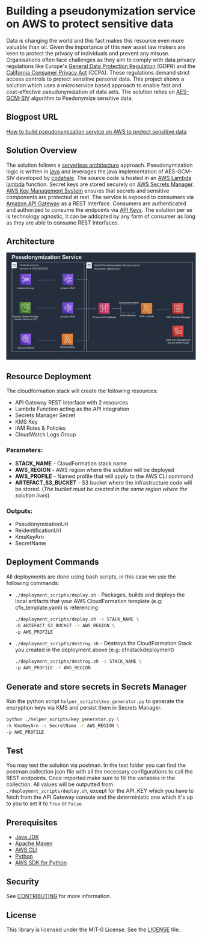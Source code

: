 # Building a pseudonymization service on AWS to protect sensitive data
Data is changing the world and this fact makes this resource even more
valuable than oil. Given the importance of this new asset law makers are keen to protect the privacy of individuals and prevent any misuse. Organisations often face challenges as they aim to comply
with data privacy regulations like Europe's [General Data Protection Regulation](https://eur-lex.europa.eu/legal-content/EN/TXT/HTML/?uri=OJ%3AL%3A2016%3A119%3AFULL) (GDPR) and the [California Consumer Privacy Act](https://oag.ca.gov/privacy/ccpa) (CCPA). These regulations demand strict access controls to protect sensitive personal data. This project shows a solution which uses a microservice based approach to enable fast and cost-effective pseudonymization of data sets. The solution relies on [AES-GCM-SIV](https://en.wikipedia.org/wiki/AES-GCM-SIV) algorithm to Psedonymize sensitive data.


## Blogpost URL
[How to build pseudonymization service on AWS to protect sensitive data](link)


## Solution Overview

The solution follows a [serverless architecture](https://aws.amazon.com/lambda/serverless-architectures-learn-more/) approach. Pseudonymization logic is written in [java](https://www.java.com/en/) and leverages the java implementation of AES-GCM-SIV developed by [codahale](https://github.com/codahale/aes-gcm-siv). The source code is hosted in an [AWS Lambda lambda](https://aws.amazon.com/lambda/) function. Secret keys are stored securely on [AWS Secrets Manager](https://aws.amazon.com/secrets-manager/). [AWS Key Management System](https://aws.amazon.com/kms/) ensures that secrets and sensitive components are protected at rest. The service is exposed to consumers via [Amazon API Gateway](https://aws.amazon.com/api-gateway/) as a REST Interface. Consumers are authenticated and authorized to consume the endpoints via [API Keys](https://docs.aws.amazon.com/apigateway/latest/developerguide/api-gateway-setup-api-key-with-console.html). The solution per se is technology agnostic, it can be addopted by any form of consumer as long as they are able to consume REST Interfaces.


## Architecture

![Alt text](./Architecture.png?raw=true "Architecture Diagram")

## Resource Deployment

The cloudformation stack will create the following resources:
- API Gateway REST Interface with 2 resources
- Lambda Function acting as the API integration
- Secrets Manager Secret
- KMS Key
- IAM Roles & Policies
- CloudWatch Logs Group

### Parameters:
- **STACK_NAME** - CloudFormation stack name
- **AWS_REGION** - AWS region where the solution will be deployed
- **AWS_PROFILE** - Named profile that will apply to the AWS CLI command
- **ARTEFACT_S3_BUCKET** - S3 bucket where the infrastructure code will be stored. (*The bucket must be created in the same region where the solution lives*)

### Outputs:

- PseudonymizationUrl
- ReidentificationUrl
- KmsKeyArn
- SecretName

## Deployment Commands
All deployments are done using bash scripts, in this case we use the following commands:
 - ```./deployment_scripts/deploy.sh```    -  Packages, builds and deploys the local artifacts that your AWS CloudFormation template (e.g: cfn_template.yaml) is referencing

   ```bash
   ./deployment_scripts/deploy.sh -s STACK_NAME \
   -b ARTEFACT_S3_BUCKET -r AWS_REGION \
   -p AWS_PROFILE
   ```

 - ```./deployment_scripts/destroy.sh```   -  Destroys the CloudFormation Stack you created in the deployment above (e.g: cfnstackdeployment)
   ```bash
   ./deployment_scripts/destroy.sh -s STACK_NAME \
   -p AWS_PROFILE -r AWS_REGION
## Generate and store secrets in Secrets Manager

Run the python script ```helper_scripts\key_generator.py``` to generate the encryption keys via KMS and persist them in Secrets Manager.

```bash
python ./helper_scripts/key_generator.py \
-k KmsKeyArn -s SecretName -r AWS_REGION \
-p AWS_PROFILE 
```

## Test
You may test the solution via postman. In the test folder you can find the postman collection json file with all the necessary configurations to call the REST endpoints. Once imported make sure to fill the variables in the collection. All values will be outputted from `./deployment_scripts/deploy.sh`, except for the API_KEY which you have to fetch from the API Gateway console and the deterministic one which it's up to you to set it to `True` or `False`.

## Prerequisites
- [Java JDK](https://www.oracle.com/java/technologies/downloads/)
- [Apache Maven](https://maven.apache.org/)
- [AWS CLI](https://aws.amazon.com/cli/)
- [Python](https://www.python.org/)
- [AWS SDK for Python](https://boto3.amazonaws.com/v1/documentation/api/latest/index.html)


## Security

See [CONTRIBUTING](CONTRIBUTING.md#security-issue-notifications) for more information.

## License

This library is licensed under the MIT-0 License. See the [LICENSE](LICENSE) file.
